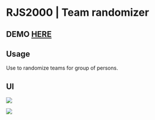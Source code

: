 # RJS2000 | Team randomizer

## DEMO <a href="https://hmlsolutions.com/cloud11/RJS2000/">HERE</a>

## Usage
Use to randomize teams for group of persons. 

## UI

<img src="https://i.ibb.co/ZNyj1BB/image.png"></img>

<img src="https://i.ibb.co/h8sCD85/image.png"></img>
